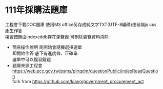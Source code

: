 # 111年採購法題庫 
工程會下載DOC題庫 使用MS office另存成純文字TXT(UTF-8編碼)由前端js css產生作答  
複習錯題由indexeddb存在瀏覽器
可刪除瀏覽資料清除
*  簡易操作說明
剛開始會隨機選擇選單  
即開始作答 
底下有進度條、正確率  
選單中可以複習錯題  
*  題庫來源工程會
https://web.pcc.gov.tw/psms/plrtqdm/questionPublic/indexReadQuestion  
fork from https://github.com/kiang/government_procurement_act 


